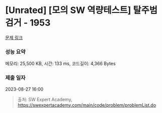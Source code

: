 # [Unrated] [모의 SW 역량테스트] 탈주범 검거 - 1953 

[문제 링크](https://swexpertacademy.com/main/code/problem/problemDetail.do?contestProbId=AV5PpLlKAQ4DFAUq) 

### 성능 요약

메모리: 25,500 KB, 시간: 133 ms, 코드길이: 4,366 Bytes

### 제출 일자

2023-08-27 16:00



> 출처: SW Expert Academy, https://swexpertacademy.com/main/code/problem/problemList.do